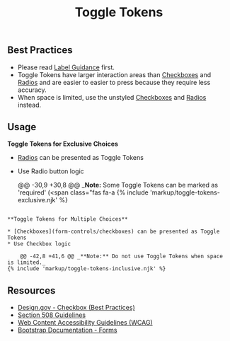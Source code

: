 ﻿---
title: Toggle Tokens
summary: Toggle Tokens are a styled version of Checkboxes and Radios. 
tags: forms
layout: guide
eleventyNavigation:
  key: Toggle Tokens
  parent: Form Controls
  order: 10
  excerpt: Toggle Tokens are a styled version of Checkboxes and Radios.
  img: /img/illustrations/illus-toggle-tokens.svg
---
    
## Best Practices
- Please read [Label Guidance](/form-controls/labels-guidance) first.
- Toggle Tokens have larger interaction areas than [Checkboxes](/form-controls/checkboxes) and [Radios](/form-controls/radios) and are easier to easier to press because they require less accuracy.
- When space is limited, use the unstyled [Checkboxes](/form-controls/checkboxes) and [Radios](/form-controls/radios) instead.

## Usage

**Toggle Tokens for Exclusive Choices**

* [Radios](form-controls/radios) can be presented as Toggle Tokens
* Use Radio button logic

	@@ -30,9 +30,8 @@ _**Note:** Some Toggle Tokens can be marked as 'required' (<span class="fas fa-a
{% include 'markup/toggle-tokens-exclusive.njk' %}
```

**Toggle Tokens for Multiple Choices**

* [Checkboxes](form-controls/checkboxes) can be presented as Toggle Tokens
* Use Checkbox logic

	@@ -42,8 +41,6 @@ _**Note:** Do not use Toggle Tokens when space is limited._
{% include 'markup/toggle-tokens-inclusive.njk' %}
```

## Resources
* <a href="https://designsystem.digital.gov/components/form-controls/#checkbox" target="_blank">Design.gov - Checkbox (Best Practices)</a>
* <a href="https://www.section508.gov/" target="_blank">Section 508 Guidelines</a>
* <a href="https://www.w3.org/TR/WCAG21/" target="_blank">Web Content Accessibility Guidelines (WCAG)</a>
* <a href="https://getbootstrap.com/docs/4.5/components/forms/" target="_blank">Bootstrap Documentation - Forms</a>
